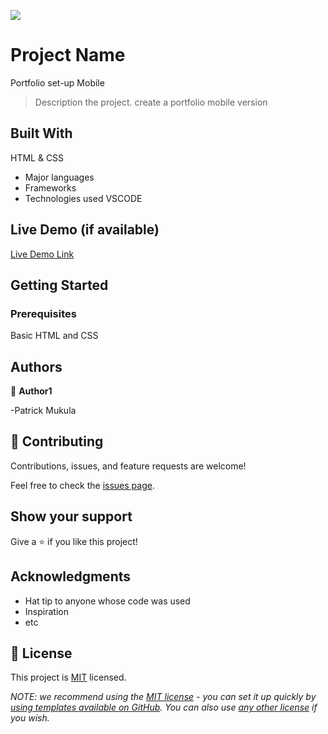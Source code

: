 ![](https://img.shields.io/badge/Microverse-blueviolet)

# Project Name
Portfolio set-up Mobile
> Description the project.
create a portfolio mobile version

## Built With
HTML & CSS
- Major languages
- Frameworks
- Technologies used
VSCODE
## Live Demo (if available)

[Live Demo Link](https://livedemo.com)


## Getting Started

### Prerequisites
Basic HTML and CSS

## Authors

👤 **Author1**

-Patrick Mukula


## 🤝 Contributing

Contributions, issues, and feature requests are welcome!

Feel free to check the [issues page](../../issues/).

## Show your support

Give a ⭐️ if you like this project!

## Acknowledgments

- Hat tip to anyone whose code was used
- Inspiration
- etc

## 📝 License

This project is [MIT](./LICENSE) licensed.

_NOTE: we recommend using the [MIT license](https://choosealicense.com/licenses/mit/) - you can set it up quickly by [using templates available on GitHub](https://docs.github.com/en/communities/setting-up-your-project-for-healthy-contributions/adding-a-license-to-a-repository). You can also use [any other license](https://choosealicense.com/licenses/) if you wish._
